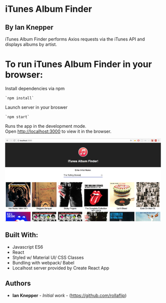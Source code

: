 # iTunes Album Finder
## By Ian Knepper

iTunes Album Finder performs Axios requests via the iTunes API and displays albums by artist.

# To run iTunes Album Finder in your browser:
Install dependencies via npm
```
`npm install`
```
Launch server in your broswer
```
`npm start`
```

Runs the app in the development mode.<br>
Open [http://localhost:3000](http://localhost:3000) to view it in the browser.

![Preview1](./public/screenShot.PNG)

## Built With:
* Javascript ES6
* React
* Styled w/ Material UI/ CSS Classes
* Bundling with webpack/ Babel
* Localhost server provided by Create React App

## Authors

* **Ian Knepper** - *Initial work* - (https://github.com/rollaflip)
